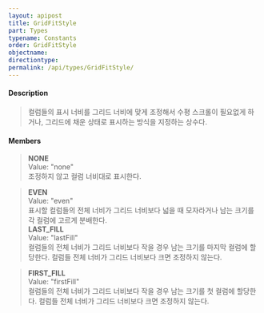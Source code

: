 ```yaml
---
layout: apipost
title: GridFitStyle
part: Types
typename: Constants
order: GridFitStyle
objectname: 
directiontype: 
permalink: /api/types/GridFitStyle/
---
```



#### Description

> 컬럼들의 표시 너비를 그리드 너비에 맞게 조정해서 수평 스크롤이 필요없게 하거나, 그리드에 채운 상태로 표시하는 방식을 지정하는 상수다.  
  
#### Members

> **NONE**  
> Value: "none"  
> 조정하지 않고 컬럼 너비대로 표시한다.  

> **EVEN**  
> Value: "even"  
> 표시할 컬럼들의 전체 너비가 그리드 너비보다 넓을 때 모자라거나 남는 크기를 각 컬럼에 고르게 분배한다.  
> **LAST_FILL**  
> Value: "lastFill"  
> 컬럼들의 전체 너비가 그리드 너비보다 작을 경우 남는 크기를 마지막 컬럼에 할당한다. 컬럼들 전체 너비가 그리드 너비보다 크면 조정하지 않는다.  

> **FIRST_FILL**   
> Value: "firstFill"  
> 컬럼들의 전체 너비가 그리드 너비보다 작을 경우 남는 크기를 첫 컬럼에 할당한다. 컬럼들 전체 너비가 그리드 너비보다 크면 조정하지 않는다.  

